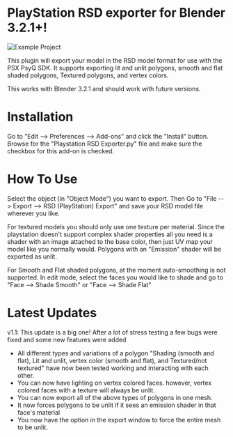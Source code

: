 # PlayStation RSD exporter for Blender 3.2.1+!
![Example Project](https://user-images.githubusercontent.com/11562971/179373557-aca8542b-cd5b-4830-81e7-608cf237dae6.png)

This plugin will export your model in the RSD model format for use with the PSX PsyQ SDK. It supports exporting lit and unlit polygons, smooth and flat shaded polygons, Textured polygons, and vertex colors.

This works with Blender 3.2.1 and should work with future versions.

# Installation
Go to "Edit --> Preferences --> Add-ons" and click the "Install" button. Browse for the "Playstation RSD Exporter.py" file and make sure the checkbox for this add-on is checked.

# How To Use
Select the object (in "Object Mode") you want to export. Then Go to "File --> Export --> RSD (PlayStation) Export" and save your RSD model file wherever you like.

For textured models you should only use one texture per material. Since the playstation doesn't support complex shader properties all you need is a shader with an image attached to the base color, then just UV map your model like you normally would. Polygons with an "Emission" shader will be exported as unlit.

For Smooth and Flat shaded polygons, at the moment auto-smoothing is not supported. In edit mode, select the faces you would like to shade and go to "Face --> Shade Smooth" or "Face --> Shade Flat"

# Latest Updates
v1.1: 
This update is a big one! After a lot of stress testing a few bugs were fixed and some new features were added
- All different types and variations of a polygon "Shading (smooth and flat), Lit and unlit, vertex color (smooth and flat), and Textured/not textured" have now been tested working and interacting with each other. 
- You can now have lighting on vertex colored faces. however, vertex colored faces with a texture will always be unlit.
- You can now export all of the above types of polygons in one mesh.
- It now forces polygons to be unlit if it sees an emission shader in that face's material
- You now have the option in the export window to force the entire mesh to be unlit.

